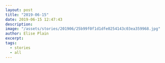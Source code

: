```yaml
---
layout: post
title: "2019-06-15"
date: 2019-06-15 12:47:43
description: 
image: "/assets/stories/201906/25b99f0f1d1dfe0254143c03ea359968.jpg"
author: Elise Plain
excerpt: 
tags: 
  - stories
  - all
---
```



<p></p>
